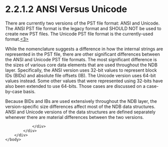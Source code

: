 <html dir="LTR" xmlns:mshelp="http://msdn.microsoft.com/mshelp" xmlns:ddue="http://ddue.schemas.microsoft.com/authoring/2003/5" xmlns:xlink="http://www.w3.org/1999/xlink" xmlns:tool="http://www.microsoft.com/tooltip">
    <head>
        <meta http-equiv="Content-Type" content="text/html; CHARSET=utf-8"></meta>
        <meta name="save" content="history"></meta>
        <title>2.2.1.2 ANSI Versus Unicode</title>
        <xml>
            <mshelp:toctitle title="2.2.1.2 ANSI Versus Unicode"></mshelp:toctitle>
            <mshelp:rltitle title="[MS-PST]: ANSI Versus Unicode"></mshelp:rltitle>
            <mshelp:keyword index="A" term="cdad232f-e7d9-41c1-9773-c7561b9cba04"></mshelp:keyword>
            <mshelp:attr name="DCSext.ContentType" value="open specification"></mshelp:attr>
            <mshelp:attr name="AssetID" value="cdad232f-e7d9-41c1-9773-c7561b9cba04"></mshelp:attr>
            <mshelp:attr name="TopicType" value="kbRef"></mshelp:attr>
            <mshelp:attr name="DCSext.Title" value="[MS-PST]: ANSI Versus Unicode" />
        </xml>
    </head>
    <body>
        <div id="header">
            <h1 class="heading">2.2.1.2 ANSI Versus Unicode</h1>
        </div>
        <div id="mainSection">
            <div id="mainBody">
                <div id="allHistory" class="saveHistory"></div>
                <div id="sectionSection0" class="section" name="collapseableSection">
                    

<p>There are currently two versions of the PST file format:
ANSI and Unicode. The ANSI PST file format is the legacy format and SHOULD NOT
be used to create new PST files. The Unicode PST file format is the
currently-used format.<a id="Appendix_A_Target_3"></a><a href="f040f8b2-f023-4ed9-94fd-de487da83ed5.htm#Appendix_A_3" aria-label="Product behavior note 3">&lt;3&gt;</a></p>

<p>While the nomenclature suggests a difference in how the
internal strings are represented in the PST file, there are other significant
differences between the ANSI and Unicode PST file formats. The most significant
difference is the sizes of various core data elements that are used throughout
the NDB layer. Specifically, the ANSI version uses 32-bit values to represent
block IDs (BIDs) and absolute file offsets (IB). The Unicode version uses
64-bit values instead. Some other values that were represented using 32-bits
have also been extended to use 64-bits. Those cases are discussed on a
case-by-case basis.</p>

<p>Because BIDs and IBs are used extensively throughout the NDB
layer, the version-specific size differences affect most of the NDB data
structures. ANSI and Unicode versions of the data structures are defined
separately whenever there are material differences between the two versions.</p>


                </div>
            </div>
        </div>
    </body>
</html>